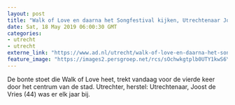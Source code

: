 ```yaml
---
layout: post
title: "Walk of Love en daarna het Songfestival kijken, Utrechtenaar Joost de Vries heeft het druk"
date: Sat, 18 May 2019 06:00:30 GMT
categories: 
- utrecht 
- utrecht 
externe_link: "https://www.ad.nl/utrecht/walk-of-love-en-daarna-het-songfestival-kijken-utrechtenaar-joost-de-vries-heeft-het-druk~aee579aa/"
feature_image: "https://images2.persgroep.net/rcs/sOchwkgtplb0UTY1kwS6YCaTpy0/diocontent/148600521/_fitwidth/400/?appId=21791a8992982cd8da851550a453bd7f&quality=0.7"
---
```


De bonte stoet die Walk of Love heet, trekt vandaag voor de vierde keer door het centrum van de stad. Utrechter, herstel: Utrechtenaar, Joost de Vries (44) was er elk jaar bij.
